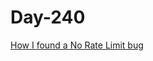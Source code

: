 # Day-240

[How I found a No Rate Limit bug](https://medium.com/@riddu.sarav/how-i-found-a-no-rate-limit-bug-9e347967d14c)
